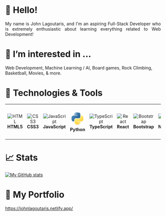 # 👋 Hello! <br>
  <div align="justify">
    My name is John Lagoutaris, and I'm an aspiring Full-Stack Developer who is extremely enthusiastic about learning everything related to Web Development!
  </div>

# 👀 I’m interested in ... <br>
Web Development, Machine Learning / AI, Board games, Rock Climbing, Basketball, Movies, & more.
# 🔧 Technologies & Tools <br>
<table>
  <tr>
    <td align="center" height="108" width="108">
      <img
        src="https://cdn.jsdelivr.net/gh/devicons/devicon/icons/html5/html5-plain.svg"
        width="48"
        height="48"
        alt="HTML"
      />
      <br /><strong>HTML5</strong>
    </td>
    <td align="center" height="108" width="108">
      <img
        src="https://cdn.jsdelivr.net/gh/devicons/devicon/icons/css3/css3-plain.svg"
        width="48"
        height="48"
        alt="CSS3"
      />
      <br /><strong>CSS3</strong>
    </td>
    <td align="center" height="108" width="108">
      <img
        src="https://cdn.jsdelivr.net/gh/devicons/devicon/icons/javascript/javascript-plain.svg"
        width="48"
        height="48"
        alt="JavaScript"
      />
      <br /><strong>JavaScript</strong>
    </td>
    <td align="center" height="108" width="108">
      <img
        src="https://raw.githubusercontent.com/devicons/devicon/1119b9f84c0290e0f0b38982099a2bd027a48bf1/icons/python/python-original.svg"
        width="48"
        height="48"
        alt="Python"
      />
      <br /><strong>Python</strong>
    </td>
    <td align="center" height="108" width="108">
      <img
        src="https://cdn.jsdelivr.net/gh/devicons/devicon/icons/typescript/typescript-plain.svg"
        width="48"
        height="48"
        alt="TypeScript"
      />
      <br /><strong>TypeScript</strong>
    </td>
    <td align="center" height="108" width="108">
      <img
        src="https://cdn.jsdelivr.net/gh/devicons/devicon/icons/react/react-original.svg"
        width="48"
        height="48"
        alt="React"
      />
      <br /><strong>React</strong>
    </td>
    <td align="center" height="108" width="108">
      <img
        src="https://cdn.jsdelivr.net/gh/devicons/devicon/icons/bootstrap/bootstrap-plain.svg"
        width="48"
        height="48"
        alt="Bootstrap"
      />
      <br /><strong>Bootstrap</strong>
    </td>
    <td align="center" height="108" width="108">
      <img
        src="https://cdn.jsdelivr.net/gh/devicons/devicon/icons/nodejs/nodejs-original.svg"
        width="48"
        height="48"
        alt="Node.js"
      />
      <br /><strong>Node.js</strong>
    </td>
    <td align="center" height="108" width="108">
      <img
        src="https://cdn.jsdelivr.net/gh/devicons/devicon/icons/express/express-original.svg"
        width="48"
        height="48"
        alt="Express"
      />
      <br /><strong>Express</strong>
    </td>
    <td align="center" height="108" width="108">
      <img
        src="https://cdn.jsdelivr.net/gh/devicons/devicon/icons/mongodb/mongodb-original.svg"
        width="48"
        height="48"
        alt="MongoDB"
      />
      <br /><strong>MongoDB</strong>
    </td>
<!--     <td align="center" height="108" width="108">
      <img
        src="https://cdn.jsdelivr.net/gh/devicons/devicon/icons/postgresql/postgresql-original.svg"
        width="48"
        height="48"
        alt="PostgreSQL"
      />
      <br /><strong>PostgreSQL</strong>
    </td> -->
<!--     <td align="center" height="108" width="108">
      <img
        src="https://cdn.jsdelivr.net/gh/devicons/devicon/icons/firebase/firebase-plain.svg"
        width="48"
        height="48"
        alt="Firebase"
      />
      <br /><strong>Firebase</strong>
    </td> -->
    <td align="center" height="108" width="108">
      <img
        src="https://raw.githubusercontent.com/devicons/devicon/1119b9f84c0290e0f0b38982099a2bd027a48bf1/icons/ubuntu/ubuntu-plain.svg"
        width="48"
        height="48"
        alt="Ubuntu"
      />
      <br /><strong>Ubuntu</strong>
    </td>
    <td align="center" height="108" width="108">
      <img
        src="https://cdn.jsdelivr.net/gh/devicons/devicon/icons/git/git-original.svg"
        width="48"
        height="48"
        alt="Git"
      />
      <br /><strong>Git</strong>
    </td>
    <td align="center" height="108" width="108">
      <img
        src="https://cdn.jsdelivr.net/gh/devicons/devicon/icons/npm/npm-original-wordmark.svg"
        width="48"
        height="48"
        alt="Npm"
      />
      <br /><strong>Npm</strong>
    </td>
    <td align="center" height="108" width="108">
      <img
        src="https://raw.githubusercontent.com/devicons/devicon/1119b9f84c0290e0f0b38982099a2bd027a48bf1/icons/webpack/webpack-original.svg"
        width="48"
        height="48"
        alt="Webpack"
      />
      <br /><strong>Webpack</strong>
    </td>
        <td align="center" height="108" width="108">
      <img
        src="https://raw.githubusercontent.com/devicons/devicon/1119b9f84c0290e0f0b38982099a2bd027a48bf1/icons/sass/sass-original.svg"
        width="48"
        height="48"
        alt="Sass/SCSS"
      />
      <br /><strong>Sass/SCSS</strong>
    </td>
    <td align="center" height="108" width="108">
      <img
        src="https://cdn.jsdelivr.net/gh/devicons/devicon/icons/jest/jest-plain.svg"
        width="48"
        height="48"
        alt="Jest"
      />
      <br /><strong>Jest</strong>
    </td>
  </tr>
</table>

<!---
jjlagoutaris/jjlagoutaris is a ✨ special ✨ repository because its `README.md` (this file) appears on your GitHub profile.
You can click the Preview link to take a look at your changes.
--->

# 📈 Stats

[![My GitHub stats](https://github-readme-stats.vercel.app/api?username=jjlagoutaris&hide=stars,prs,issues,contribs)](https://github.com/jjlagoutaris/github-readme-stats)

# 💼 My Portfolio

https://johnlagoutaris.netlify.app/
